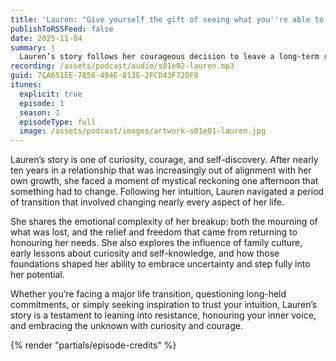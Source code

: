 ```yaml
---
title: 'Lauren: "Give yourself the gift of seeing what you''re able to create"'
publishToRSSFeed: false
date: 2025-11-04
summary: |
  Lauren’s story follows her courageous decision to leave a long-term relationship, trust her intuition, and transform nearly every part of her life in pursuit of authenticity, freedom, and self-discovery.
recording: /assets/podcast/audio/s01e02-lauren.mp3
guid: 7CA651EE-7856-494E-813E-2FCD43F72DF0
itunes:
  explicit: true
  episode: 1
  season: 1
  episodeType: full
  image: /assets/podcast/images/artwork-s01e01-lauren.jpg
---
```


Lauren’s story is one of curiosity, courage, and self-discovery. After nearly ten years in a relationship that was increasingly out of alignment with her own growth, she faced a moment of mystical reckoning one afternoon that something had to change. Following her intuition, Lauren navigated a period of transition that involved changing nearly every aspect of her life.

She shares the emotional complexity of her breakup: both the mourning of what was lost, and the relief and freedom that came from returning to honouring her needs. She also explores the influence of family culture, early lessons about curiosity and self-knowledge, and how those foundations shaped her ability to embrace uncertainty and step fully into her potential.

Whether you’re facing a major life transition, questioning long-held commitments, or simply seeking inspiration to trust your intuition, Lauren’s story is a testament to leaning into resistance, honouring your inner voice, and embracing the unknown with curiosity and courage.

{% render "partials/episode-credits" %}
